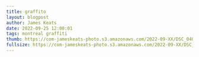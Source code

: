 ```yaml
---
title: graffito
layout: blogpost
author: James Keats
date: 2022-09-25 12:00:01
tags: montreal graffiti
thumb: https://com-jameskeats-photo.s3.amazonaws.com/2022-09-XX/DSC_0407_thumb.jpg
fullsize: https://com-jameskeats-photo.s3.amazonaws.com/2022-09-XX/DSC_0407.jpg
---
```

